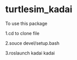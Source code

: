 # turtlesim_kadai

To use this package

1.cd to clone file

2.souce devel/setup.bash

3.roslaunch kadai kadai
